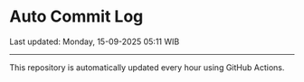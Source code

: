 # Auto Commit Log

Last updated: Monday, 15-09-2025 05:11 WIB

---

This repository is automatically updated every hour using GitHub Actions.
